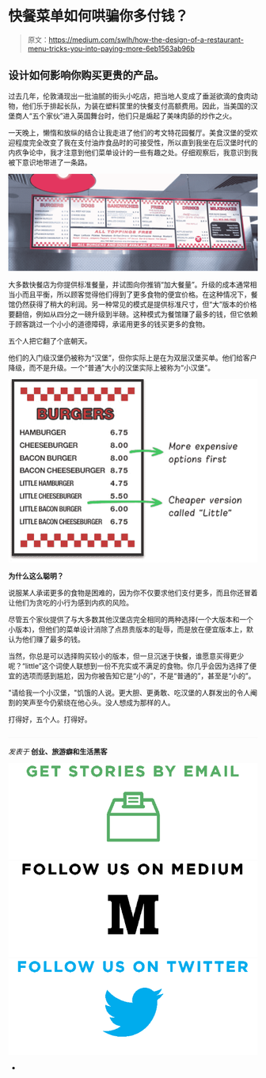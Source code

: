 # 快餐菜单如何哄骗你多付钱？

> 原文：<https://medium.com/swlh/how-the-design-of-a-restaurant-menu-tricks-you-into-paying-more-6eb1563ab96b>

## 设计如何影响你购买更贵的产品。

过去几年，伦敦涌现出一批油腻的街头小吃店，把当地人变成了垂涎欲滴的食肉动物，他们乐于排起长队，为装在塑料筐里的快餐支付高额费用。因此，当美国的汉堡商人“五个家伙”进入英国舞台时，他们只是煽起了美味肉舔的炒作之火。

一天晚上，懒惰和放纵的结合让我走进了他们的考文特花园餐厅。美食汉堡的受欢迎程度完全改变了我在支付油炸食品时的可接受性，所以直到我坐在后汉堡时代的内疚争论中，我才注意到他们菜单设计的一些有趣之处。仔细观察后，我意识到我被下意识地带进了一条路。

![](img/ed83b40c53eb3b609a8534925e8fb42e.png)

大多数快餐店为你提供标准餐量，并试图向你推销“加大餐量”。升级的成本通常相当小而且平衡，所以顾客觉得他们得到了更多食物的便宜价格。在这种情况下，餐馆仍然获得了稍大的利润。另一种常见的模式是提供标准尺寸，但“大”版本的价格要翻倍，例如从四分之一磅升级到半磅。这种模式为餐馆赚了最多的钱，但它依赖于顾客跳过一个小小的道德障碍，承诺用更多的钱买更多的食物。

五个人把它翻了个底朝天。

他们的入门级汉堡仍被称为“汉堡”，但你实际上是在为双层汉堡买单。他们给客户降级，而不是升级。一个“普通”大小的汉堡实际上被称为“小汉堡”。

![](img/e756e0ad62f4a79b7623ac38800b7484.png)

**为什么这么聪明？**

说服某人承诺更多的食物是困难的，因为你不仅要求他们支付更多，而且你还冒着让他们为贪吃的小行为感到内疚的风险。

尽管五个家伙提供了与大多数其他汉堡店完全相同的两种选择(一个大版本和一个小版本)，但他们的菜单设计消除了点昂贵版本的耻辱，而是放在便宜版本上，默认为他们赚了最多的钱。

当然，你总是可以选择购买较小的版本，但一旦沉迷于快餐，谁愿意买得更少呢？“little”这个词使人联想到一份不充实或不满足的食物。你几乎会因为选择了便宜的选项而感到尴尬，因为你被告知它是“小的”，不是“普通的”，甚至是“小的”。

"请给我一个小汉堡，"饥饿的人说。更大胆、更勇敢、吃汉堡的人群发出的令人阉割的笑声至今仍萦绕在他心头。没人想成为那样的人。

打得好，五个人。打得好。

![](img/415e6d7eda9213b47f8bea4cc6a2219a.png)

*发表于* **创业、旅游癖和生活黑客**

[![](img/f20f8a326d92cd024c2946c0427a85fd.png)](http://supply.us9.list-manage.com/subscribe?u=310af6eb2240d299c7032ef6c&id=d28d8861ad)[![](img/1b4fd39dd738a88ac13336ad93f1049c.png)](https://blog.growth.supply/)[![](img/93f21657a8ed7c0f741216a91b53c713.png)](https://twitter.com/swlh_)

-
